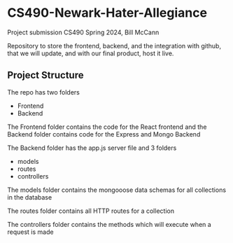 # CS490-Newark-Hater-Allegiance
Project submission CS490 Spring 2024, Bill McCann


Repository to store the frontend, backend, and the integration with github, that we will update, and with our final product, host it live.

## Project Structure

The repo has two folders
- Frontend
- Backend

The Frontend folder contains the code for the React frontend and the Backend folder contains code for the Express and Mongo Backend

The Backend folder has the app.js server file and 3 folders
- models
- routes
- controllers

The models folder contains the mongooose data schemas for all collections in the database

The routes folder contains all HTTP routes for a collection

The controllers folder contains the methods which will execute when a request is made

